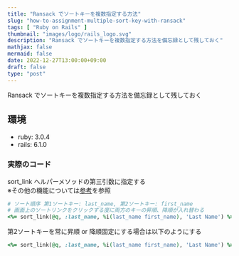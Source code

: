 ```yaml
---
title: "Ransack でソートキーを複数指定する方法"
slug: "how-to-assignment-multiple-sort-key-with-ransack"
tags: [ "Ruby on Rails" ]
thumbnail: "images/logo/rails_logo.svg"
description: "Ransack でソートキーを複数指定する方法を備忘録として残しておく"
mathjax: false
mermaid: false
date: 2022-12-27T13:00:00+09:00
draft: false
type: "post"
---
```


Ransack でソートキーを複数指定する方法を備忘録として残しておく

## 環境

* ruby: 3.0.4
* rails: 6.1.0

### 実際のコード

sort_link ヘルパーメソッドの第三引数に指定する  
※その他の機能については[参考](https://activerecord-hackery.github.io/ransack/getting-started/simple-mode/#search-link-helper)を参照

```rb
# ソート順序 第1ソートキー: last_name, 第2ソートキー: first_name
# 画面上のソートリンクをクリックする度に両方のキーの昇順、降順が入れ替わる
<%= sort_link(@q, :last_name, %i(last_name first_name), 'Last Name') %>
```

第2ソートキーを常に昇順 or 降順固定にする場合は以下のようにする

```rb
<%= sort_link(@q, :last_name, %i(last_name first_name), 'Last Name') %>
```

